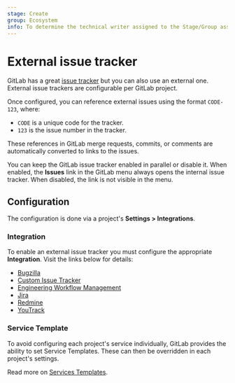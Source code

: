 ```yaml
---
stage: Create
group: Ecosystem
info: To determine the technical writer assigned to the Stage/Group associated with this page, see https://about.gitlab.com/handbook/engineering/ux/technical-writing/#assignments
---
```


# External issue tracker

GitLab has a great [issue tracker](../user/project/issues/index.md) but you can also use an external
one. External issue trackers are configurable per GitLab project.

Once configured, you can reference external issues using the format `CODE-123`, where:

- `CODE` is a unique code for the tracker.
- `123` is the issue number in the tracker.

These references in GitLab merge requests, commits, or comments are automatically converted to links to the issues.

You can keep the GitLab issue tracker enabled in parallel or disable it. When enabled, the **Issues** link in the
GitLab menu always opens the internal issue tracker. When disabled, the link is not visible in the menu.

## Configuration

The configuration is done via a project's **Settings > Integrations**.

### Integration

To enable an external issue tracker you must configure the appropriate **Integration**.
Visit the links below for details:

- [Bugzilla](../user/project/integrations/bugzilla.md)
- [Custom Issue Tracker](../user/project/integrations/custom_issue_tracker.md)
- [Engineering Workflow Management](../user/project/integrations/ewm.md)
- [Jira](../user/project/integrations/jira.md)
- [Redmine](../user/project/integrations/redmine.md)
- [YouTrack](../user/project/integrations/youtrack.md)

### Service Template

To avoid configuring each project's service individually, GitLab provides the ability to set
Service Templates. These can then be overridden in each project's settings.

Read more on [Services Templates](../user/project/integrations/services_templates.md).
